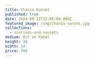 ```yaml
---
title: Chania Sunset
published: true
date: 2024-09-12T12:06:00.000Z
featured_image: /img/chania-sunset.jpg
collections:
  - sunrises-and-sunsets
medium: Oil on Panel
height: 18
width: 14
price: 700
---
```

